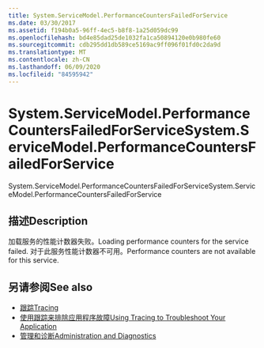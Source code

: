 ```yaml
---
title: System.ServiceModel.PerformanceCountersFailedForService
ms.date: 03/30/2017
ms.assetid: f194b0a5-96ff-4ec5-b8f8-1a25d059dc99
ms.openlocfilehash: bd4e85dad25de1032fa1ca50894120e0b980fe60
ms.sourcegitcommit: cdb295dd1db589ce5169ac9ff096f01fd0c2da9d
ms.translationtype: MT
ms.contentlocale: zh-CN
ms.lasthandoff: 06/09/2020
ms.locfileid: "84595942"
---
```

# <a name="systemservicemodelperformancecountersfailedforservice"></a><span data-ttu-id="56e34-102">System.ServiceModel.PerformanceCountersFailedForService</span><span class="sxs-lookup"><span data-stu-id="56e34-102">System.ServiceModel.PerformanceCountersFailedForService</span></span>
<span data-ttu-id="56e34-103">System.ServiceModel.PerformanceCountersFailedForService</span><span class="sxs-lookup"><span data-stu-id="56e34-103">System.ServiceModel.PerformanceCountersFailedForService</span></span>  
  
## <a name="description"></a><span data-ttu-id="56e34-104">描述</span><span class="sxs-lookup"><span data-stu-id="56e34-104">Description</span></span>  
 <span data-ttu-id="56e34-105">加载服务的性能计数器失败。</span><span class="sxs-lookup"><span data-stu-id="56e34-105">Loading performance counters for the service failed.</span></span> <span data-ttu-id="56e34-106">对于此服务性能计数器不可用。</span><span class="sxs-lookup"><span data-stu-id="56e34-106">Performance counters are not available for this service.</span></span>  
  
## <a name="see-also"></a><span data-ttu-id="56e34-107">另请参阅</span><span class="sxs-lookup"><span data-stu-id="56e34-107">See also</span></span>

- [<span data-ttu-id="56e34-108">跟踪</span><span class="sxs-lookup"><span data-stu-id="56e34-108">Tracing</span></span>](index.md)
- [<span data-ttu-id="56e34-109">使用跟踪来排除应用程序故障</span><span class="sxs-lookup"><span data-stu-id="56e34-109">Using Tracing to Troubleshoot Your Application</span></span>](using-tracing-to-troubleshoot-your-application.md)
- [<span data-ttu-id="56e34-110">管理和诊断</span><span class="sxs-lookup"><span data-stu-id="56e34-110">Administration and Diagnostics</span></span>](../index.md)
